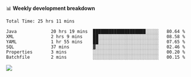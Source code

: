 

📊 **Weekly development breakdown**
<!--START_SECTION:waka-->

```text
Total Time: 25 hrs 11 mins

Java             20 hrs 19 mins  ████████████████████░░░░░   80.64 %
XML              2 hrs 9 mins    ██░░░░░░░░░░░░░░░░░░░░░░░   08.58 %
YAML             1 hr 55 mins    ██░░░░░░░░░░░░░░░░░░░░░░░   07.65 %
SQL              37 mins         ▓░░░░░░░░░░░░░░░░░░░░░░░░   02.46 %
Properties       3 mins          ░░░░░░░░░░░░░░░░░░░░░░░░░   00.20 %
Batchfile        2 mins          ░░░░░░░░░░░░░░░░░░░░░░░░░   00.15 %
```

<!--END_SECTION:waka-->

<p align="left" dir="auto">
  <a href="#">
    <img src="https://github-readme-stats.vercel.app/api?username=JiHongYuan&show_icons=true&inc">
  </a>
</p>
